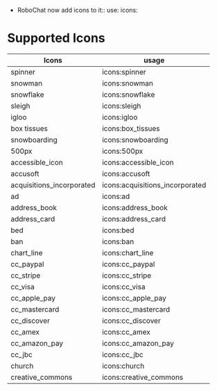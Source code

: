 * RoboChat now add icons to it:: use: icons:<supportedIcon>

# Supported Icons

|   Icons |  usage |
| ------- | ------ |
| spinner | icons:spinner | 
| snowman | icons:snowman |
| snowflake | icons:snowflake |
| sleigh | icons:sleigh |
| igloo | icons:igloo |
| box tissues | icons:box_tissues|
| snowboarding | icons:snowboarding |
| 500px | icons:500px |
| accessible_icon | icons:accessible_icon |
| accusoft | icons:accusoft |
| acquisitions_incorporated | icons:acquisitions_incorporated |
| ad | icons:ad |
| address_book | icons:address_book |
| address_card | icons:address_card |
| bed | icons:bed |
| ban | icons:ban |
| chart_line | icons:chart_line |
| cc_paypal | icons:cc_paypal |
| cc_stripe | icons:cc_stripe |
| cc_visa | icons:cc_visa |
| cc_apple_pay | icons:cc_apple_pay |
| cc_mastercard | icons:cc_mastercard |
| cc_discover | icons:cc_discover |
| cc_amex | icons:cc_amex |
| cc_amazon_pay | icons:cc_amazon_pay |
| cc_jbc | icons:cc_jbc |
| church | icons:church |
| creative_commons | icons:creative_commons |
